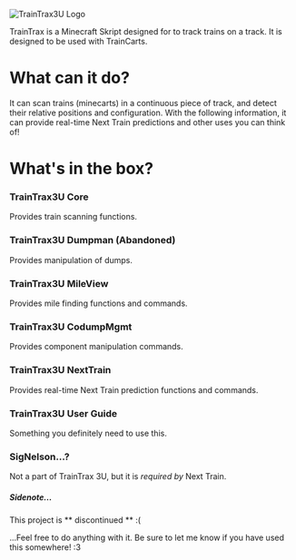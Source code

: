 ![TrainTrax3U Logo](https://github.com/MinecraftSBC/TrainTrax3U/blob/master/images/image16.png)

TrainTrax is a Minecraft Skript designed for to track trains on a track. It is designed to be used with TrainCarts.

# What can it do?
It can scan trains (minecarts) in a continuous piece of track, and detect their relative positions and configuration.
With the following information, it can provide real-time Next Train predictions and other uses you can think of!

# What's in the box?
### TrainTrax3U Core
Provides train scanning functions.

### TrainTrax3U Dumpman (Abandoned)
Provides manipulation of dumps.

### TrainTrax3U MileView
Provides mile finding functions and commands.

### TrainTrax3U CodumpMgmt
Provides component manipulation commands.

### TrainTrax3U NextTrain
Provides real-time Next Train prediction functions and commands.

### TrainTrax3U User Guide
Something you definitely need to use this.

### SigNelson...?
Not a part of TrainTrax 3U, but it is _required by_ Next Train.

##### Sidenote...
This project is ** discontinued ** :(

...Feel free to do anything with it. Be sure to let me know if you have used this somewhere! :3
